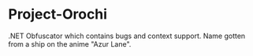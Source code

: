 # Project-Orochi
.NET Obfuscator which contains bugs and context support. Name gotten from a ship on the anime "Azur Lane".
